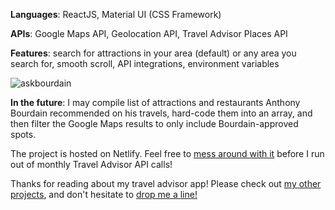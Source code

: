 **Languages**: ReactJS, Material UI (CSS Framework)

**APIs**: Google Maps API, Geolocation API, Travel Advisor Places API

**Features**: search for attractions in your area (default) or any area you search for, smooth scroll, API integrations, environment variables

![askbourdain](https://user-images.githubusercontent.com/66852498/163059576-38e6cc2f-2217-444b-ad80-ded6bf48da73.gif)

**In the future**: I may compile list of attractions and restaurants Anthony Bourdain recommended on his travels, hard-code them into an array, and then filter the Google Maps results to only include Bourdain-approved spots. 

The project is hosted on Netlify. Feel free to <a href="https://askbourdain.netlify.app/">mess around with it</a> before I run out of monthly Travel Advisor API calls!

Thanks for reading about my travel advisor app! Please check out <a href="https://github.com/btramel">my other projects</a>, and don't hesitate to <a href="mailto:bradtramel@gmail.com">drop me a line!</a>
